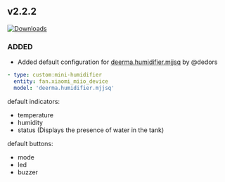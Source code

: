 ## v2.2.2
[![Downloads](https://img.shields.io/github/downloads/artem-sedykh/mini-humidifier/v2.2.2/total.svg)](https://github.com/artem-sedykh/mini-humidifier/releases/tag/v2.2.2)

### ADDED
- Added default configuration for [deerma.humidifier.mjjsq](https://github.com/artem-sedykh/mini-humidifier/blob/master/src/configurations/deerma_humidifier_mjjsq.js) by @dedors

```yaml
- type: custom:mini-humidifier
  entity: fan.xiaomi_miio_device
  model: 'deerma.humidifier.mjjsq' 
```
default indicators:
- temperature
- humidity
- status (Displays the presence of water in the tank)  

default buttons:
- mode
- led
- buzzer
